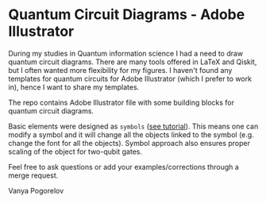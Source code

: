 # Quantum Circuit Diagrams - Adobe Illustrator

During my studies in Quantum information science I had a need to draw quantum circuit diagrams. There are many tools 
offered in LaTeX and Qiskit, but I often wanted more flexibility for my figures. I haven't found any templates for 
quantum circuits for Adobe Illustrator (which I prefer to work in), hence I want to share my templates.

The repo contains Adobe Illustrator file with some building blocks for quantum circuit diagrams.

Basic elements were designed as `symbols` ([see tutorial](https://helpx.adobe.com/illustrator/using/symbols.html)). 
This means one can modify a symbol and it will change all the objects linked to the symbol (e.g. change the font for 
all the objects). Symbol approach also ensures proper scaling of the object for two-qubit gates.

Feel free to ask questions or add your examples/corrections through a merge request.

Vanya Pogorelov
